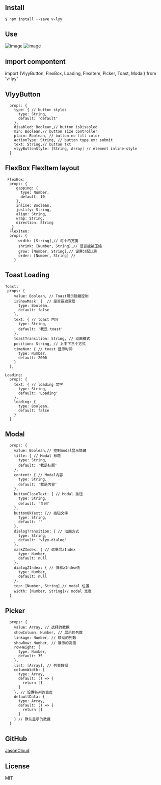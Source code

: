 #


## Install

```
$ npm install --save v-lyy
```


## Use
![image](https://github.com/JasonCloud/v-lyy/blob/master/demo/images/pic1.png)
![image](https://github.com/JasonCloud/v-lyy/blob/master/demo/images/pic2.png)
## import compontent
import {VlyyButton, FlexBox, Loading, FlexItem, Picker, Toast, Modal} from 'v-lyy'

## VlyyButton
```
  props: {
    type: { // button styles
      type: String,
      default: 'default'
    },
    disabled: Boolean,// button isDisabled
    min: Boolean,// button size controller
    plain: Boolean, // button no fill color
    actionType: String, // button type ex: submit
    text: String,// button txt
    vlyyButtonStyle: [String, Array] // element inline-style
  }
  ```
## FlexBox FlexItem    layout
```
 FlexBox:
  props: {
     gapping: {
       type: Number,
       default: 10
     },
     inline: Boolean,
     justify: String,
     align: String,
     wrap: String,
     direction: String
   }
  FlexItem:
  props: {
      width: [String],// 每个的宽度
      shrink: [Number, String],// 是否能被压缩
      grow: [Number, String],// 设置分配比例
      order: [Number, String] //
    }
```
## Toast Loading
```
Toast:
 props: {
    value: Boolean, // Toast展示隐藏控制
    isShowMask: {  // 是否要遮罩层
      type: Boolean,
      default: false
    },
    text: { // toast 内容
      type: String,
      default: '我是 toast'
    },
    toastTransition: String, // 动画模式
    position: String, // 上中下三个方式
    timeNum: { // toast 显示时间
      type: Number,
      default: 2000
    }
  },

Loading:
  props: {
    text: { // loading 文字
      type: String,
      default: 'Loading'
    },
    loading: {
      type: Boolean,
      default: false
    }
  }
  ```
## Modal

```Modal:
  props: {
    value: Boolean,// 控制modal显示隐藏
    title: { // Modal 标题
      type: String,
      default: '我是标题'
    },
    content: { // Modal内容
      type: String,
      default: '我是内容'
    },
    buttonCloseText: { // Modal 按钮
      type: String,
      default: '关闭'
    },
    buttonOkText: {// 按钮文字
      type: String,
      default: ''
    },
    dialogTransition: { // 动画方式
      type: String,
      default: 'vlyy-dialog'
    },
    maskZIndex: { // 遮罩层zIndex
      type: Number,
      default: null
    },
    dialogZIndex: { // 弹框zIndex值
      type: Number,
      default: null
    },
    top: [Number, String],// modal 位置
    width: [Number, String]// modal 宽度
  }
```
## Picker
```
  props: {
    value: Array, // 选择的数据
    showColumn: Number, // 展示的列数
    linkage: Number, // 联动的列数
    showRow: Number, // 展示的高度
    rowHeight: {
      type: Number,
      default: 35
    },
    list: [Array], // 列表数据
    columnWidth: {
      type: Array,
      default: () => {
        return []
      }
    }, // 设置各列的宽度
    defaultData: {
      type: Array,
      default: () => {
        return []
      }
    } // 默认显示的数据
  }
```
## GitHub

[JasonCloud](https://github.com/JasonCloud/v-lyy)
## License

MIT
